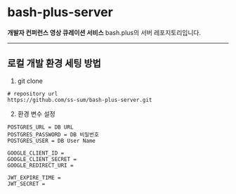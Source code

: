 # bash-plus-server
**개발자 컨퍼런스 영상 큐레이션 서비스** bash.plus의 서버 레포지토리입니다.

---
## 로컬 개발 환경 세팅 방법

1. git clone
```angular2html
# repository url
https://github.com/ss-sum/bash-plus-server.git
```
2. 환경 변수 설정
```angular2html
POSTGRES_URL = DB URL
POSTGRES_PASSWORD = DB 비밀번호
POSTGRES_USER = DB User Name

GOOGLE_CLIENT_ID = 
GOOGLE_CLIENT_SECRET = 
GOOGLE_REDIRECT_URI =

JWT_EXPIRE_TIME =
JWT_SECRET =
```